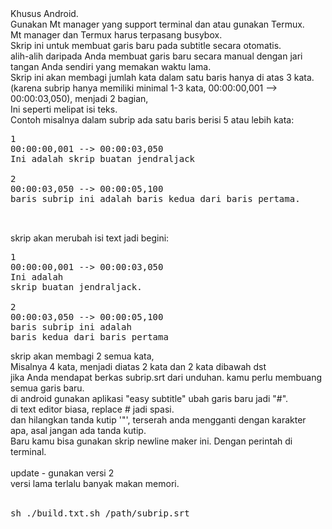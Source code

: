<a>
Khusus Android.<br/>
Gunakan Mt manager yang support terminal dan atau gunakan Termux.<br/>
Mt manager dan Termux harus terpasang busybox.<br/>
Skrip ini untuk membuat garis baru pada subtitle secara otomatis.<br/>
alih-alih daripada Anda membuat garis baru secara manual dengan jari tangan Anda sendiri yang memakan waktu lama.<br/>
Skrip ini akan membagi jumlah kata dalam satu baris hanya di atas 3 kata. (karena subrip hanya memiliki minimal 1-3 kata, 00:00:00,001 --> 00:00:03,050), menjadi 2 bagian,<br/>Ini seperti melipat isi teks.<br/>
Contoh misalnya dalam subrip ada satu baris berisi 5 atau lebih kata:<br/><pre>
1
00:00:00,001 --> 00:00:03,050
Ini adalah skrip buatan jendraljack<br/>
2
00:00:03,050 --> 00:00:05,100
baris subrip ini adalah baris kedua dari baris pertama.
<br/>
</pre>
skrip akan merubah isi text jadi begini:<br/>
<pre>
1
00:00:00,001 --> 00:00:03,050
Ini adalah
skrip buatan jendraljack.<br/>
2
00:00:03,050 --> 00:00:05,100
baris subrip ini adalah
baris kedua dari baris pertama<br/></pre>

skrip akan membagi 2 semua kata,<br/>Misalnya 4 kata, menjadi diatas 2 kata dan 2 kata dibawah dst<br/>
jika Anda mendapat berkas subrip.srt dari unduhan.
kamu perlu membuang semua garis baru.<br/>
di android gunakan aplikasi "easy subtitle"
ubah garis baru jadi "#".<br/>
di text editor biasa, replace # jadi spasi.<br/>
dan hilangkan tanda kutip '"', terserah anda mengganti dengan karakter apa, asal jangan ada tanda kutip.<br/>
Baru kamu bisa gunakan skrip newline maker ini. Dengan perintah di terminal.<br/><br/>
update - gunakan versi 2<br/>
versi lama terlalu banyak makan memori.<br/><br/>
<pre>sh ./build.txt.sh /path/subrip.srt</pre>
</a> 
